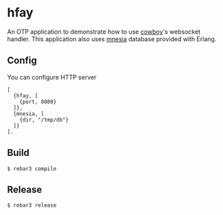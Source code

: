 hfay
=====

An OTP application to demonstrate how to use [cowboy][1]'s websocket handler.
This application also uses [mnesia][2] database provided with Erlang.

Config
------

You can configure HTTP server 

```
[
  {hfay, [
    {port, 8080}
  ]},
  {mnesia, [
    {dir, "/tmp/db"}
  ]}
].
```

Build
-----

    $ rebar3 compile

Release
-------

    $ rebar3 release

[1]: https://github.com/ninenines/cowboy
[2]: http://erlang.org/doc/man/mnesia.html
